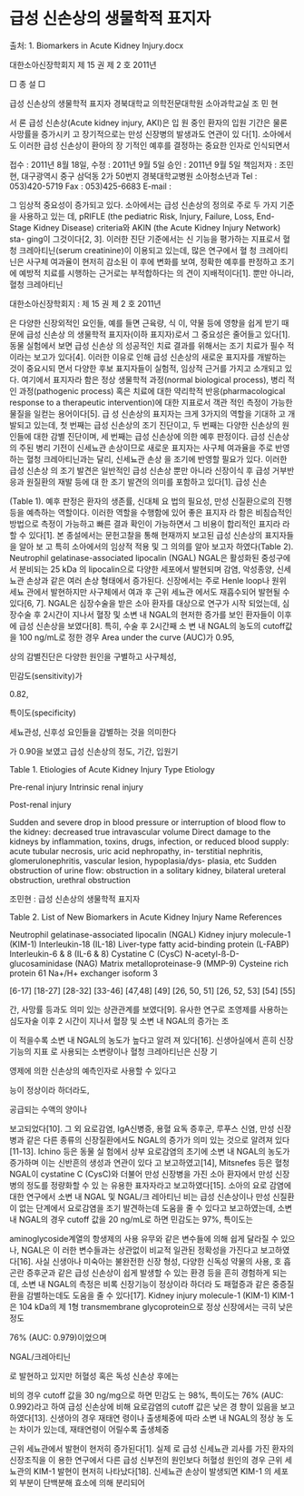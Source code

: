 # 급성 신손상의 생물학적 표지자

출처: 1. Biomarkers in Acute Kidney Injury.docx

대한소아신장학회지 제 15 권 제 2 호 2011년 

□ 종	설 □

급성 신손상의 생물학적 표지자
경북대학교 의학전문대학원 소아과학교실
조  민  현


서	론
급성 신손상(Acute kidney injury, AKI)은 입 원 중인 환자의 입원 기간은 물론 사망률을 증가시키 고 장기적으로는 만성 신장병의 발생과도 연관이 있 다[1]. 소아에서도 이러한 급성 신손상이 환아의 장 기적인 예후를 결정하는 중요한 인자로 인식되면서

접수 : 2011년 8월 18일, 수정 : 2011년 9월 5일 승인 : 2011년 9월 5일
책임저자 : 조민현, 대구광역시 중구 삼덕동 2가 50번지 경북대학교병원 소아청소년과
Tel : 053)420-5719 Fax : 053)425-6683
E-mail : 

그 임상적 중요성이 증가되고 있다. 소아에서는 급성 신손상의 정의로 주로 두 가지 기준을 사용하고 있는 데, pRIFLE (the pediatric Risk, Injury, Failure, Loss, End-Stage Kidney Disease) criteria와 AKIN (the Acute Kidney Injury Network) sta- ging이 그것이다[2, 3]. 이러한 진단 기준에서는 신 기능을 평가하는 지표로서 혈청 크레아티닌(serum creatinine)이 이용되고 있는데, 많은 연구에서 혈 청 크레아티닌은 사구체 여과율이 현저히 감소된 이 후에 변화를 보여, 정확한 예후를 판정하고 조기에 예방적 치료를 시행하는 근거로는 부적합하다는 의 견이 지배적이다[1]. 뿐만 아니라, 혈청 크레아티닌

대한소아신장학회지 : 제 15 권 제 2 호 2011년


은 다양한 신장외적인 요인들, 예를 들면 근육량, 식 이, 약물 등에 영향을 쉽게 받기 때문에 급성 신손상 의 생물학적 표지자(이하 표지자)로서 그 중요성은 줄어들고 있다[1]. 동물 실험에서 보면 급성 신손상 의 성공적인 치료 결과를 위해서는 조기 치료가 필수 적이라는 보고가 있다[4]. 이러한 이유로 인해 급성 신손상의 새로운 표지자를 개발하는 것이 중요시되 면서 다양한 후보 표지자들이 실험적, 임상적 근거를 가지고 소개되고 있다. 여기에서 표지자라 함은 정상 생물학적 과정(normal biological process), 병리 적인 과정(pathogenic process) 혹은 치료에 대한 약리학적 반응(pharmacological response to a therapeutic intervention)에 대한 지표로서 객관 적인 측정이 가능한 물질을 일컫는 용어이다[5]. 급 성 신손상의 표지자는 크게 3가지의 역할을 기대하 고 개발되고 있는데, 첫 번째는 급성 신손상의 조기 진단이고, 두 번째는 다양한 신손상의 원인들에 대한 감별 진단이며, 세 번째는 급성 신손상에 의한 예후 판정이다. 급성 신손상의 주된 병리 기전이 신세뇨관 손상이므로 새로운 표지자는 사구체 여과율을 주로 반영하는 혈청 크레아티닌과는 달리, 신세뇨관 손상 을 조기에 반영할 필요가 있다. 이러한 급성 신손상 의 조기 발견은 일반적인 급성 신손상 뿐만 아니라 신장이식 후 급성 거부반응과 원질환의 재발 등에 대 한 조기 발견의 의미를 포함하고 있다[1]. 급성 신손

(Table 1). 예후 판정은 환자의 생존률, 신대체 요 법의 필요성, 만성 신질환으로의 진행 등을 예측하는 역할이다. 이러한 역할을 수행함에 있어 좋은 표지자 라 함은 비침습적인 방법으로 측정이 가능하고 빠른 결과 확인이 가능하면서 그 비용이 합리적인 표지라 라 할 수 있다[1]. 본 종설에서는 문헌고찰을 통해 현재까지 보고된 급성 신손상의 표지자들을 알아 보 고 특히 소아에서의 임상적 적용 및 그 의의를 알아 보고자 하였다(Table 2).
Neutrophil gelatinase-associated lipocalin (NGAL)
NGAL은 활성화된 중성구에서 분비되는 25 kDa 의 lipocalin으로 다양한 세포에서 발현되며 감염, 악성종양, 신세뇨관 손상과 같은 여러 손상 형태에서 증가된다. 신장에서는 주로 Henle loop나 원위 세뇨 관에서 발현하지만 사구체에서 여과 후 근위 세뇨관 에서도 재흡수되어 발현될 수 있다[6, 7]. NGAL은 심장수술을 받은 소아 환자를 대상으로 연구가 시작 되었는데, 심장수술 후 2시간이 지나서 혈장 및 소변 내 NGAL의 현저한 증가를 보인 환자들이 이후에 급성 신손상을 보였다[8]. 특히, 수술 후 2시간째 소 변 내 NGAL의 농도의 cutoff값을 100 ng/mL로 정한 경우 Area under the curve (AUC)가 0.95,

상의 감별진단은 다양한 원인을 구별하고 사구체성,

민감도(sensitivity)가

0.82,

특이도(specificity)

세뇨관성, 신후성 요인들을 감별하는 것을 의미한다

가 0.90을 보였고 급성 신손상의 정도, 기간, 입원기


Table 1. Etiologies of Acute Kidney Injury
Type	Etiology

Pre-renal injury Intrinsic renal injury

Post-renal injury

Sudden and severe drop in blood pressure or interruption of blood flow to the kidney: decreased true intravascular volume
Direct damage to the kidneys by inflammation, toxins, drugs, infection, or reduced blood supply: acute tubular necrosis, uric acid nephropathy, in- terstitial nephritis, glomerulonephritis, vascular lesion, hypoplasia/dys- plasia, etc
Sudden obstruction of urine flow: obstruction in a solitary kidney, bilateral ureteral obstruction, urethral obstruction



조민현 : 급성 신손상의 생물학적 표지자

Table 2. List of New Biomarkers in Acute Kidney Injury
Name	References

Neutrophil gelatinase-associated lipocalin (NGAL) Kidney injury molecule-1 (KIM-1)
Interleukin-18 (IL-18)
Liver-type fatty acid-binding protein (L-FABP) Interleukin-6 & 8 (IL-6 & 8)
Cystatine C (CysC)
N-acetyl-ß-D-glucosaminidase (NAG) Matrix metalloproteinase-9 (MMP-9) Cysteine rich protein 61
Na+/H+ exchanger isoform 3

[6-17]
[18-27]
[28-32]
[33-46]
[47,48]
[49]
[26, 50, 51]
[26, 52, 53]
[54]
[55]




간, 사망률 등과도 의미 있는 상관관계를 보였다[9]. 유사한 연구로 조영제를 사용하는 심도자술 이후 2 시간이 지나서 혈장 및 소변 내 NGAL의 증가는 조

이 적을수록 소변 내 NGAL의 농도가 높다고 알려 져 있다[16]. 신생아실에서 흔히 신장 기능의 지표 로 사용되는 소변량이나 혈청 크레아티닌은 신장 기

영제에 의한 신손상의 예측인자로 사용할 수 있다고

능이 정상이라 하더라도,

공급되는 수액의 양이나

보고되었다[10]. 그 외 요로감염, IgA신병증, 용혈 요독 증후군, 루푸스 신염, 만성 신장병과 같은 다른 종류의 신장질환에서도 NGAL의 증가가 의미 있는 것으로 알려져 있다[11-13]. Ichino 등은 동물 실 험에서 상부 요로감염의 초기에 소변 내 NGAL의 농도가 증가하며 이는 신반흔의 생성과 연관이 있다 고 보고하였고[14], Mitsnefes 등은 혈청 NGAL이 cystatine C (CysC)와 더불어 만성 신장병을 가진 소아 환자에서 만성 신장병의 정도를 정량화할 수 있 는 유용한 표자자라고 보고하였다[15]. 소아의 요로 감염에 대한 연구에서 소변 내 NGAL 및 NGAL/크 레아티닌 비는 급성 신손상이나 만성 신질환이 없는 단계에서 요로감염을 조기 발견하는데 도움을 줄 수 있다고 보고하였는데, 소변 내 NGAL의 경우 cutoff 값을 20 ng/mL로 하면 민감도는 97%, 특이도는

aminoglycoside계열의 항생제의 사용 유무와 같은
변수들에 의해 쉽게 달라질 수 있으나, NGAL은 이 러한 변수들과는 상관없이 비교적 일관된 정확성을 가진다고 보고하였다[16]. 사실 신생아나 미숙아는 불완전한 신장 형성, 다양한 신독성 약물의 사용, 호 흡 곤란 증후군과 같은 급성 신손상이 쉽게 발생할 수 있는 환경 등을 흔히 경험하게 되는데, 소변 내 NGAL의 측정은 비록 신장기능이 정상이라 하더라 도 패혈증과 같은 중증질환을 감별하는데도 도움을 줄 수 있다[17].
Kidney injury molecule-1 (KIM-1)
KIM-1은 104 kDa의 제 1형 transmembrane glycoprotein으로 정상 신장에서는 극히 낮은 정도

76% (AUC: 0.979)이었으며

NGAL/크레아티닌

로 발현하고 있지만 허혈성 혹은 독성 신손상 후에는

비의 경우 cutoff 값을 30 ng/mg으로 하면 민감도 는 98%, 특이도는 76% (AUC: 0.992)라고 하여 급성 신손상에 비해 요로감염의 cutoff 값은 낮은 경 향이 있음을 보고하였다[13]. 신생아의 경우 재태연 령이나 출생체중에 따라 소변 내 NGAL의 정상 농 도는 차이가 있는데, 재태연령이 어릴수록 출생체중

근위 세뇨관에서 발현이 현저히 증가된다[1]. 실제
로 급성 신세뇨관 괴사를 가진 환자의 신장조직을 이 용한 연구에서 다른 급성 신부전의 원인보다 허혈성 원인의 경우 근위 세뇨관의 KIM-1 발현이 현저히 나타났다[18]. 신세뇨관 손상이 발생되면 KIM-1 의 세포 외 부분이 단백분해 효소에 의해 분리되어